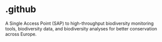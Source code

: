 # .github
A Single Access Point (SAP) to high-throughput biodiversity monitoring tools, biodiversity data, and biodiversity analyses for better conservation across Europe.
